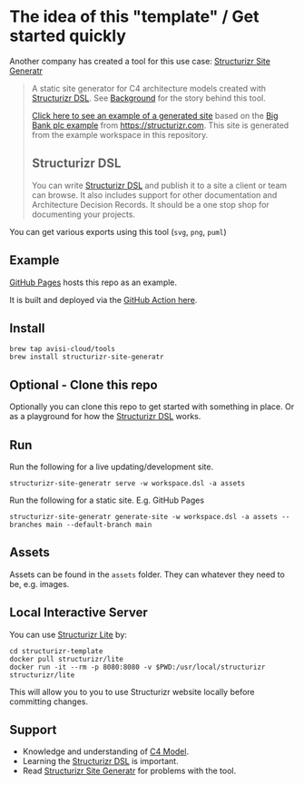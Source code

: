 # The idea of this "template" / Get started quickly

Another company has created a tool for this use case: [Structurizr Site Generatr](https://github.com/avisi-cloud/structurizr-site-generatr)

> A static site generator for C4 architecture models created with [Structurizr DSL](https://github.com/structurizr/dsl). See [Background](https://github.com/avisi-cloud/structurizr-site-generatr#background) for the story behind this tool.
>
> [Click here to see an example of a generated site](https://avisi-cloud.github.io/structurizr-site-generatr) based on the [Big Bank plc example](https://structurizr.com/dsl?example=big-bank-plc) from https://structurizr.com. This site is generated from the example workspace in this repository.
>
> ## Structurizr DSL
>
> You can write [Structurizr DSL](https://github.com/structurizr/dsl) and publish it to a site a client or team can browse. It also includes support for other documentation and Architecture Decision Records. It should be a one stop shop for documenting your projects.

You can get various exports using this tool (`svg`, `png`, `puml`)

## Example

[GitHub Pages](https://madetech.github.io/structurizr-template/main/) hosts this repo as an example.

It is built and deployed via the [GitHub Action here](https://github.com/madetech/structurizr-template/blob/main/.github/workflows/cd.yml).

## Install

```
brew tap avisi-cloud/tools
brew install structurizr-site-generatr
```

## Optional - Clone this repo

Optionally you can clone this repo to get started with something in place. Or as a playground for how the [Structurizr DSL](https://github.com/structurizr/dsl) works.

## Run

Run the following for a live updating/development site.
```
structurizr-site-generatr serve -w workspace.dsl -a assets
```

Run the following for a static site. E.g. GitHub Pages
```
structurizr-site-generatr generate-site -w workspace.dsl -a assets --branches main --default-branch main
```

## Assets

Assets can be found in the `assets` folder. They can whatever they need to be, e.g. images.

## Local Interactive Server

You can use [Structurizr Lite](https://structurizr.com/share/76352/documentation) by:

```
cd structurizr-template
docker pull structurizr/lite
docker run -it --rm -p 8080:8080 -v $PWD:/usr/local/structurizr structurizr/lite
```

This will allow you to you to use Structurizr website locally before committing changes.

## Support

* Knowledge and understanding of [C4 Model](https://c4model.com/).
* Learning the [Structurizr DSL](https://github.com/structurizr/dsl) is important.
* Read [Structurizr Site Generatr](https://github.com/avisi-cloud/structurizr-site-generatr) for problems with the tool.
